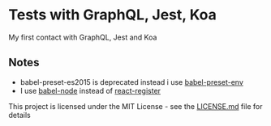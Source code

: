 # Tests with GraphQL, Jest, Koa

My first contact with GraphQL, Jest and Koa

## Notes

* babel-preset-es2015 is deprecated instead i use
  [babel-preset-env](http://babeljs.io/docs/plugins/preset-env/)
* I use [babel-node](http://babeljs.io/docs/usage/cli/#babel-node) instead of
  [react-register](http://babeljs.io/docs/usage/babel-register/#top)

This project is licensed under the MIT License - see the
[LICENSE.md](LICENSE.md) file for details
